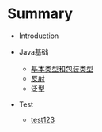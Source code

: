 # Summary

* Introduction

* Java基础
  * [基本类型和包装类型](content/JavaBasic/基本类型和包装类型.md)
  * [反射](content/JavaBasic/反射.md)
  * 泛型
* Test
  * [test123](content/MiddleWare/redis.md)
  
  
  
  








